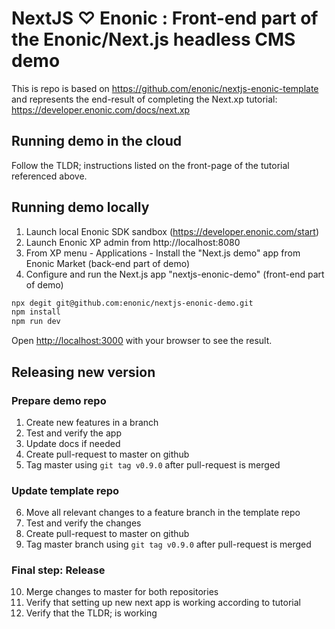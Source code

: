 # NextJS ♡ Enonic : Front-end part of the Enonic/Next.js headless CMS demo

This is repo is based on https://github.com/enonic/nextjs-enonic-template and represents the end-result of completing the Next.xp tutorial: https://developer.enonic.com/docs/next.xp

## Running demo in the cloud
Follow the TLDR; instructions listed on the front-page of the tutorial referenced above.

## Running demo locally
1. Launch local Enonic SDK sandbox (https://developer.enonic.com/start)
2. Launch Enonic XP admin from http://localhost:8080
4. From XP menu - Applications - Install the "Next.js demo" app from Enonic Market (back-end part of demo)
4. Configure and run the Next.js app "nextjs-enonic-demo" (front-end part of demo)

```bash
npx degit git@github.com:enonic/nextjs-enonic-demo.git
npm install
npm run dev
```

Open [http://localhost:3000](http://localhost:3000) with your browser to see the result.

## Releasing new version

### Prepare demo repo

1. Create new features in a branch
2. Test and verify the app
3. Update docs if needed
4. Create pull-request to master on github
5. Tag master using `git tag v0.9.0` after pull-request is merged

### Update template repo

6. Move all relevant changes to a feature branch in the template repo
7. Test and verify the changes
8. Create pull-request to master on github
9. Tag master branch using `git tag v0.9.0` after pull-request is merged

### Final step: Release

10. Merge changes to master for both repositories
11. Verify that setting up new next app is working according to tutorial
12. Verify that the TLDR; is working
